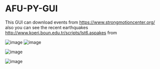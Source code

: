 # AFU-PY-GUI
This GUI can download events from https://www.strongmotioncenter.org/ also you can see the recent earthquakes http://www.koeri.boun.edu.tr/scripts/lst6.aspakes from 

 
  
   
  
  
   
   
  
 
![image](https://user-images.githubusercontent.com/62245496/215343358-63f388af-f81b-46a4-b251-a8d1eee47ce3.png)
![image](https://user-images.githubusercontent.com/62245496/215343365-587a2850-c801-4459-9302-4c59b7af439d.png)

 
![image](https://user-images.githubusercontent.com/62245496/215343380-3fd7b0f6-bb3c-4777-817c-a519a45af9b7.png)

![image](https://user-images.githubusercontent.com/62245496/215343352-c0f99142-6035-4400-a313-61621bd8bcda.png)
